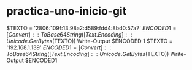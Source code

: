 # practica-uno-inicio-git
$TEXTO = '2806:109f:13:98a2:d589:fdd4:8bd0:57a7'
$ENCODED1 = [Convert]::ToBase64String([Text.Encoding]::Unicode.GetBytes($TEXTO))
Write-Output $ENCODED 1
$TEXTO = '192.168.1.139'
$ENCODED1 = [Convert]::ToBase64String([Text.Encoding]::Unicode.GetBytes($TEXTO))
Write-Output $ENCODED1
